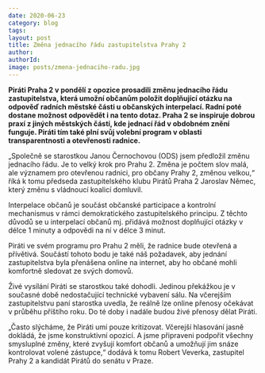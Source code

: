 ```yaml
---
date: 2020-06-23
category: blog
tags:  
layout: post
title: Změna jednacího řádu zastupitelstva Prahy 2
author: 
authorId:  
image: posts/zmena-jednaciho-radu.jpg
---
```


<b>Piráti Praha 2 v pondělí z opozice prosadili změnu jednacího řádu zastupitelstva, která umožní občanům položit doplňující otázku na odpověď radních městské části u občanských interpelací. Radní poté dostane možnost odpovědět i na tento dotaz. Praha 2 se inspiruje dobrou praxí z jiných městských částí, kde jednací řád v obdobném znění funguje. Piráti tím také plní svůj volební program v oblasti transparentnosti a otevřenosti radnice.</b>

„Společně se starostkou Janou Černochovou (ODS) jsem předložil změnu jednacího řádu. Je to velký krok pro Prahu 2. Změna je počtem slov malá, ale významem pro otevřenou radnici, pro občany Prahy 2, změnou velkou,“ říká k tomu předseda zastupitelského klubu Pirátů Praha 2 Jaroslav Němec, který změnu s vládnoucí koalicí domluvil.
 
Interpelace občanů je součást občanské participace a kontrolní mechanismus v rámci demokratického zastupitelského principu. Z těchto důvodů se u interpelací občanů mj. přidává možnost doplňující otázky v délce 1 minuty a odpovědi na ní v délce 3 minut. 
 
Piráti ve svém programu pro Prahu 2 měli, že radnice bude otevřená a přívětivá. Součástí tohoto bodu je také náš požadavek, aby jednání zastupitelstva byla přenášena online na internet, aby ho občané mohli komfortně sledovat ze svých domovů.
 
Živé vysílání Piráti se starostkou také dohodli. Jedinou překážkou je v současné době nedostačující technické vybavení sálu. Na včerejším zastupitelstvu paní starostka uvedla, že reálně lze online přenosy očekávat v průběhu příštího roku. Do té doby i nadále budou živé přenosy dělat Piráti.
 
„Často slýcháme, že Piráti umí pouze kritizovat. Včerejší hlasování jasně dokládá, že jsme konstruktivní opozicí. A jsme připraveni podpořit všechny smysluplné změny, které zvyšují komfort občanů a umožňují jim snáze kontrolovat volené zástupce,“ dodává k tomu Robert Veverka, zastupitel Prahy 2 a kandidát Pirátů do senátu v Praze.
 

